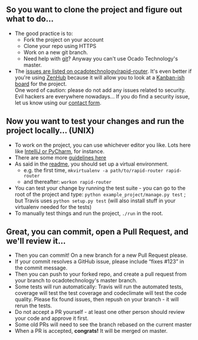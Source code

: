## So you want to **clone** the project and figure out **what** to do...
* The good practice is to: 
    * Fork the project on your account
    * Clone your repo using HTTPS
    * Work on a new git branch.
    * Need help with [git](https://git-scm.com/docs/gittutorial)?
    Anyway you can't use Ocado Technology's master.
* The [issues are listed on ocadotechnology/rapid-router](https://github.com/ocadotechnology/rapid-router/issues). 
It's even better if you're using [ZenHub](https://www.zenhub.com/) because it will allow you to look at a [Kanban-ish board](https://github.com/ocadotechnology/rapid-router/issues#boards) for the project.<br>
One word of caution: please do not add any issues related to security. Evil hackers are everywhere nowadays... If you do find a security issue, let us know using our [contact form][c4l-contact-form].

## Now you want to **test** your changes and **run** the project locally... (UNIX)
* To work on the project, you can use whichever editor you like. Lots here like [IntelliJ or PyCharm](https://www.jetbrains.com/), for instance.
* There are some more [guidelines here](https://github.com/ocadotechnology/rapid-router#to-contribute)
* As said in the [readme](https://github.com/ocadotechnology/rapid-router), you should set up a virtual environment. 
    * e.g. the first time, `mkvirtualenv -a path/to/rapid-router rapid-router`
    * and thereafter: `workon rapid-router`
* You can test your change by running the test suite - you can go to the root of the project and type: `python example_project/manage.py test` ; but Travis uses `python setup.py test` (will also install stuff in your virtualenv needed for the tests)
* To manually test things and run the project, `./run` in the root.

## Great, you can **commit**, open a **Pull Request**, and we'll **review** it...
* Then you can commit! On a new branch for a new Pull Request please.
* If your commit resolves a GitHub issue, please include “fixes #123” in the commit message.
* Then you can push to your forked repo, and create a pull request from your branch to ocadotechnology's master branch.
* Some tests will run automatically: Travis will run the automated tests, coverage will test the test coverage and codeclimate will test the code quality. Please fix found issues, then repush on your branch - it will rerun the tests.
* Do not accept a PR yourself - at least one other person should review your code and approve it first.
* Some old PRs will need to see the branch rebased on the current master
* When a PR is accepted, **congrats!** It will be merged on master.

[c4l-contact-form]: https://www.codeforlife.education/help/#contact